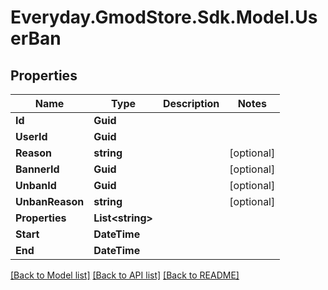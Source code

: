 # Everyday.GmodStore.Sdk.Model.UserBan

## Properties

Name | Type | Description | Notes
------------ | ------------- | ------------- | -------------
**Id** | **Guid** |  | 
**UserId** | **Guid** |  | 
**Reason** | **string** |  | [optional] 
**BannerId** | **Guid** |  | [optional] 
**UnbanId** | **Guid** |  | [optional] 
**UnbanReason** | **string** |  | [optional] 
**Properties** | **List&lt;string&gt;** |  | 
**Start** | **DateTime** |  | 
**End** | **DateTime** |  | 

[[Back to Model list]](../README.md#documentation-for-models) [[Back to API list]](../README.md#documentation-for-api-endpoints) [[Back to README]](../README.md)

